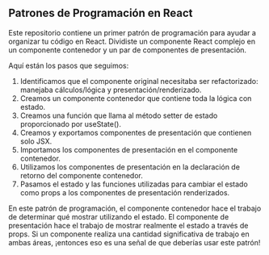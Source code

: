 ## Patrones de Programación en React

Este repositorio contiene un primer patrón de programación para ayudar a organizar tu código en React. Dividiste un componente React complejo en un componente contenedor y un par de componentes de presentación.

Aquí están los pasos que seguimos:

1. Identificamos que el componente original necesitaba ser refactorizado: manejaba cálculos/lógica y presentación/renderizado.
2. Creamos un componente contenedor que contiene toda la lógica con estado.
3. Creamos una función que llama al método setter de estado proporcionado por useState().
4. Creamos y exportamos componentes de presentación que contienen solo JSX.
5. Importamos los componentes de presentación en el componente contenedor.
6. Utilizamos los componentes de presentación en la declaración de retorno del componente contenedor.
7. Pasamos el estado y las funciones utilizadas para cambiar el estado como props a los componentes de presentación renderizados.

En este patrón de programación, el componente contenedor hace el trabajo de determinar qué mostrar utilizando el estado. El componente de presentación hace el trabajo de mostrar realmente el estado a través de props. Si un componente realiza una cantidad significativa de trabajo en ambas áreas, ¡entonces eso es una señal de que deberías usar este patrón!
